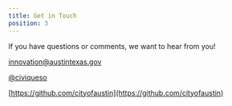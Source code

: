 ```yaml
---
title: Get in Touch
position: 3
---
```


If you have questions or comments, we want to hear from you! 

[innovation@austintexas.gov](mailto:innovation@austintexas.gov)

[@civiqueso](https://twitter.com/civiqueso?lang=en)

[https://github.com/cityofaustin](https://github.com/cityofaustin)
